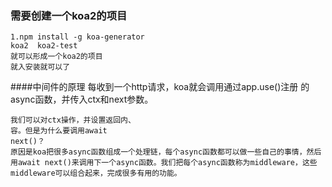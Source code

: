 ### 需要创建一个koa2的项目

    1.npm install -g koa-generator
    koa2  koa2-test 
    就可以形成一个koa2的项目
    就入安装就可以了
    
    
####中间件的原理
    每收到一个http请求，koa就会调用通过app.use()注册
    的async函数，并传入ctx和next参数。
    
    我们可以对ctx操作，并设置返回内、
    容。但是为什么要调用await 
    next()？
    原因是koa把很多async函数组成一个处理链，每个async函数都可以做一些自己的事情，然后用await next()来调用下一个async函数。我们把每个async函数称为middleware，这些middleware可以组合起来，完成很多有用的功能。
    